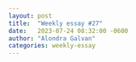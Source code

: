 ```yaml
---
layout: post
title:  "Weekly essay #27"
date:   2023-07-24 08:32:00 -0600
author: "Alondra Galvan"
categories: weekly-essay
---
```

